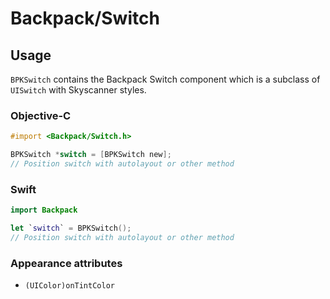 # Backpack/Switch

## Usage

`BPKSwitch` contains the Backpack Switch component which is a subclass of `UISwitch` with Skyscanner styles.

### Objective-C

```objective-c
#import <Backpack/Switch.h>

BPKSwitch *switch = [BPKSwitch new];
// Position switch with autolayout or other method
```

### Swift

```swift
import Backpack

let `switch` = BPKSwitch();
// Position switch with autolayout or other method
```

### Appearance attributes

- `(UIColor)onTintColor`

